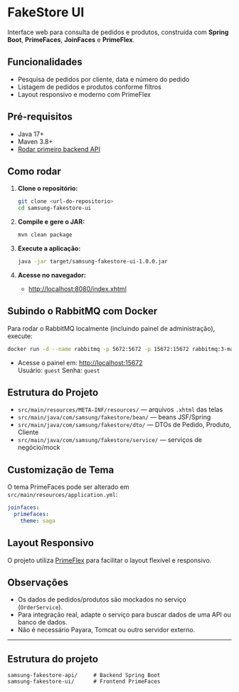 # FakeStore UI

Interface web para consulta de pedidos e produtos, construída com **Spring Boot**, **PrimeFaces**, **JoinFaces** e **PrimeFlex**.

## Funcionalidades

- Pesquisa de pedidos por cliente, data e número do pedido
- Listagem de pedidos e produtos conforme filtros
- Layout responsivo e moderno com PrimeFlex

## Pré-requisitos

- Java 17+
- Maven 3.8+
- [Rodar primeiro backend API](https://github.com/tiag188/samsung-fakestore-api)

## Como rodar

1. **Clone o repositório:**

   ```sh
   git clone <url-do-repositorio>
   cd samsung-fakestore-ui
   ```

2. **Compile e gere o JAR:**

   ```sh
   mvn clean package
   ```

3. **Execute a aplicação:**

   ```sh
   java -jar target/samsung-fakestore-ui-1.0.0.jar
   ```

4. **Acesse no navegador:**
   - [http://localhost:8080/index.xhtml](http://localhost:8080/index.xhtml)

## Subindo o RabbitMQ com Docker

Para rodar o RabbitMQ localmente (incluindo painel de administração), execute:

```sh
docker run -d --name rabbitmq -p 5672:5672 -p 15672:15672 rabbitmq:3-management
```

- Acesse o painel em: [http://localhost:15672](http://localhost:15672)  
  Usuário: `guest`
  Senha: `guest`

## Estrutura do Projeto

- `src/main/resources/META-INF/resources/` — arquivos `.xhtml` das telas
- `src/main/java/com/samsung/fakestore/bean/` — beans JSF/Spring
- `src/main/java/com/samsung/fakestore/dto/` — DTOs de Pedido, Produto, Cliente
- `src/main/java/com/samsung/fakestore/service/` — serviços de negócio/mock

## Customização de Tema

O tema PrimeFaces pode ser alterado em `src/main/resources/application.yml`:

```yaml
joinfaces:
  primefaces:
    theme: saga
```

## Layout Responsivo

O projeto utiliza [PrimeFlex](https://www.primefaces.org/primeflex/) para facilitar o layout flexível e responsivo.

## Observações

- Os dados de pedidos/produtos são mockados no serviço (`OrderService`).
- Para integração real, adapte o serviço para buscar dados de uma API ou banco de dados.
- Não é necessário Payara, Tomcat ou outro servidor externo.

---

## Estrutura do projeto

```
samsung-fakestore-api/     # Backend Spring Boot
samsung-fakestore-ui/      # Frontend PrimeFaces
```
